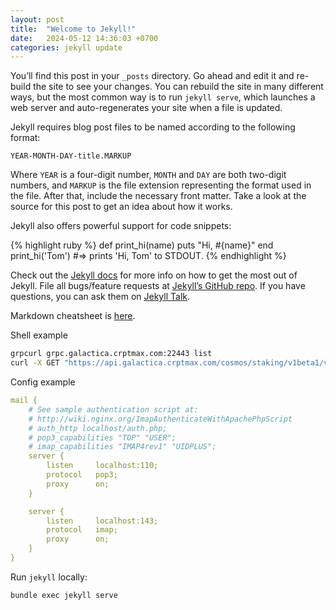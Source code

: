 ```yaml
---
layout: post
title:  "Welcome to Jekyll!"
date:   2024-05-12 14:36:03 +0700
categories: jekyll update
---
```


<!-- markdownlint-configure-file { "MD018": false } -->

You’ll find this post in your `_posts` directory. Go ahead and edit it and re-build the site to see your changes. You can rebuild the site in many different ways, but the most common way is to run `jekyll serve`, which launches a web server and auto-regenerates your site when a file is updated.

Jekyll requires blog post files to be named according to the following format:

`YEAR-MONTH-DAY-title.MARKUP`

Where `YEAR` is a four-digit number, `MONTH` and `DAY` are both two-digit numbers, and `MARKUP` is the file extension representing the format used in the file. After that, include the necessary front matter. Take a look at the source for this post to get an idea about how it works.

Jekyll also offers powerful support for code snippets:

{% highlight ruby %}
def print_hi(name)
  puts "Hi, #{name}"
end
print_hi('Tom')
#=> prints 'Hi, Tom' to STDOUT.
{% endhighlight %}

Check out the [Jekyll docs][jekyll-docs] for more info on how to get the most out of Jekyll. File all bugs/feature requests at [Jekyll’s GitHub repo][jekyll-gh]. If you have questions, you can ask them on [Jekyll Talk][jekyll-talk].

[jekyll-docs]: https://jekyllrb.com/docs/home
[jekyll-gh]:   https://github.com/jekyll/jekyll
[jekyll-talk]: https://talk.jekyllrb.com/

Markdown cheatsheet is [here](https://gist.github.com/roachhd/779fa77e9b90fe945b0c).

Shell example

```bash
grpcurl grpc.galactica.crptmax.com:22443 list
curl -X GET "https://api.galactica.crptmax.com/cosmos/staking/v1beta1/validators?status=BOND_STATUS_BONDED"
```

Config example

```yaml
mail {
    # See sample authentication script at:
    # http://wiki.nginx.org/ImapAuthenticateWithApachePhpScript
    # auth_http localhost/auth.php;
    # pop3_capabilities "TOP" "USER";
    # imap_capabilities "IMAP4rev1" "UIDPLUS";
    server {
        listen     localhost:110;
        protocol   pop3;
        proxy      on;
    }

    server {
        listen     localhost:143;
        protocol   imap;
        proxy      on;
    }
}
```

Run `jekyll` locally:

```bash
bundle exec jekyll serve
```
